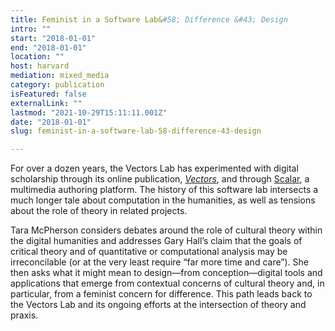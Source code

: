```yaml
---
title: Feminist in a Software Lab&#58; Difference &#43; Design
intro: ""
start: "2018-01-01"
end: "2018-01-01"
location: ""
host: harvard
mediation: mixed_media
category: publication
isFeatured: false
externalLink: ""
lastmod: "2021-10-29T15:11:11.001Z"
date: "2018-01-01"
slug: feminist-in-a-software-lab-58-difference-43-design

---
```

For over a dozen years, the Vectors Lab has experimented with digital scholarship through its online publication, *[Vectors](http://vectorsjournal.org/issues/index.php?issue=7)*, and through [Scalar](http://scalar.usc.edu/scalar/), a multimedia authoring platform. The history of this software lab intersects a much longer tale about computation in the humanities, as well as tensions about the role of theory in related projects.

Tara McPherson considers debates around the role of cultural theory within the digital humanities and addresses Gary Hall’s claim that the goals of critical theory and of quantitative or computational analysis may be irreconcilable (or at the very least require “far more time and care”). She then asks what it might mean to design—from conception—digital tools and applications that emerge from contextual concerns of cultural theory and, in particular, from a feminist concern for difference. This path leads back to the Vectors Lab and its ongoing efforts at the intersection of theory and praxis.
